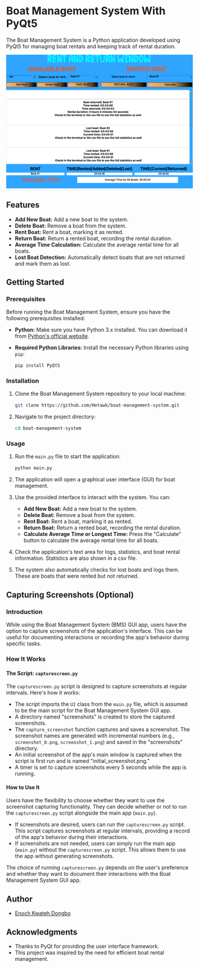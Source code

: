 # Boat Management System With PyQt5

The Boat Management System is a Python application developed using PyQt5 for managing boat rentals and keeping track of rental duration.

![Application Screenshot](screenshots/screenshot_6.png)

## Features
- **Add New Boat:** Add a new boat to the system.
- **Delete Boat:** Remove a boat from the system.
- **Rent Boat:** Rent a boat, marking it as rented.
- **Return Boat:** Return a rented boat, recording the rental duration.
- **Average Time Calculation:** Calculate the average rental time for all boats.
- **Lost Boat Detection:** Automatically detect boats that are not returned and mark them as lost.

## Getting Started

### Prerequisites
Before running the Boat Management System, ensure you have the following prerequisites installed:

- **Python:** Make sure you have Python 3.x installed. You can download it from [Python's official website](https://www.python.org/downloads/).
- **Required Python Libraries:** Install the necessary Python libraries using `pip`:

    ```bash
    pip install PyQt5
    ```

### Installation

1. Clone the Boat Management System repository to your local machine:

    ```bash
    git clone https://github.com/Hetawk/boat-management-system.git
    ```

2. Navigate to the project directory:

    ```bash
    cd boat-management-system
    ```

### Usage

1. Run the `main.py` file to start the application:

    ```bash
    python main.py
    ```

2. The application will open a graphical user interface (GUI) for boat management.
3. Use the provided interface to interact with the system. You can:
   - **Add New Boat:** Add a new boat to the system.
   - **Delete Boat:** Remove a boat from the system.
   - **Rent Boat:** Rent a boat, marking it as rented.
   - **Return Boat:** Return a rented boat, recording the rental duration.
   - **Calculate Average Time or Longest Time:** Press the "Calculate" button to calculate the average rental time for all boats.

4. Check the application's text area for logs, statistics, and boat rental information. Statistics are also shown in a csv file.
5. The system also automatically checks for lost boats and logs them. These are boats that were rented but not returned.

## Capturing Screenshots (Optional)

### Introduction

While using the Boat Management System (BMS) GUI app, users have the option to capture screenshots of the application's interface. This can be useful for documenting interactions or recording the app's behavior during specific tasks.

### How It Works
#### The Script: `capturescreen.py`

The `capturescreen.py` script is designed to capture screenshots at regular intervals. Here's how it works:

- The script imports the `UI` class from the `main.py` file, which is assumed to be the main script for the Boat Management System GUI app.
- A directory named "screenshots" is created to store the captured screenshots.
- The `capture_screenshot` function captures and saves a screenshot. The screenshot names are generated with incremental numbers (e.g., `screenshot_0.png`, `screenshot_1.png`) and saved in the "screenshots" directory.
- An initial screenshot of the app's main window is captured when the script is first run and is named "initial_screenshot.png."
- A timer is set to capture screenshots every 5 seconds while the app is running.

#### How to Use It

Users have the flexibility to choose whether they want to use the screenshot capturing functionality. They can decide whether or not to run the `capturescreen.py` script alongside the main app (`main.py`).

- If screenshots are desired, users can run the `capturescreen.py` script. This script captures screenshots at regular intervals, providing a record of the app's behavior during their interactions.
- If screenshots are not needed, users can simply run the main app (`main.py`) without the `capturescreen.py` script. This allows them to use the app without generating screenshots.

The choice of running `capturescreen.py` depends on the user's preference and whether they want to document their interactions with the Boat Management System GUI app.

## Author

- [Enoch Kwateh Dongbo](https://github.com/hetawk)


## Acknowledgments

- Thanks to PyQt for providing the user interface framework.
- This project was inspired by the need for efficient boat rental management.

